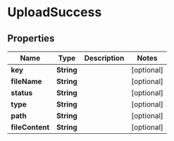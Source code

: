 
# UploadSuccess

## Properties
Name | Type | Description | Notes
------------ | ------------- | ------------- | -------------
**key** | **String** |  |  [optional]
**fileName** | **String** |  |  [optional]
**status** | **String** |  |  [optional]
**type** | **String** |  |  [optional]
**path** | **String** |  |  [optional]
**fileContent** | **String** |  |  [optional]



